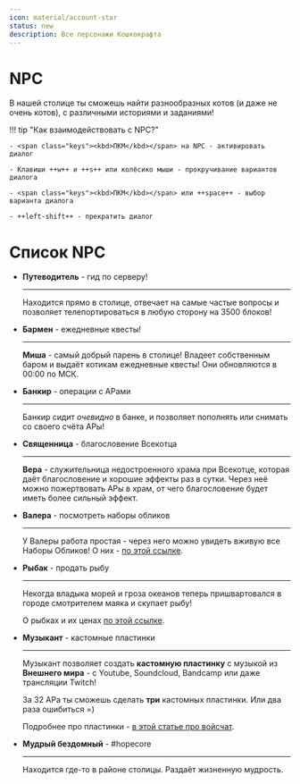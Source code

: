 ```yaml
---
icon: material/account-star
status: new
description: Все персонажи Кошкокрафта
---
```


# NPC

В нашей столице ты сможешь найти разнообразных котов (и даже не очень котов), с различными историями и заданиями!

!!! tip "Как взаимодействовать с NPC?"

    - <span class="keys"><kbd>ПКМ</kbd></span> на NPC - активировать диалог

    - Клавиши ++w++ и ++s++ или колёсико мыши - прокручивание вариантов диалога

    - <span class="keys"><kbd>ПКМ</kbd></span> или ++space++ - выбор варианта диалога

    - ++left-shift++ - прекратить диалог

# Список NPC

<!-- TODO: Добавить сюда картинки NPC -->

<div class="grid cards" markdown>


-  **Путеводитель** - гид по серверу!

    ***

    Находится прямо в столице, отвечает на самые частые вопросы и позволяет телепортироваться в любую сторону на 3500 блоков!

- **Бармен** - ежедневные квесты!

    ***

    **Миша** - самый добрый парень в столице! Владеет собственным баром и выдаёт котикам ежедневные квесты! Они обновляются в 00:00 по МСК.

- **Банкир** - операции с АРами

    ***

    Банкир сидит *очевидно* в банке, и позволяет пополнять или снимать со своего счёта АРы!

- **Священница** - благословение Всекотца

    ***

    **Вера** - служительница недостроенного храма при Всекотце, которая даёт благословение и хорошие эффекты раз в сутки. Через неё можно пожертвовать АРы в храм, от чего благословение будет иметь более сильный эффект.

- **Валера** - посмотреть наборы обликов

    ***
    
    У Валеры работа простая - через него можно увидеть вживую все Наборы Обликов! О них - [по этой ссылке](../../info/donate.md).

- **Рыбак** - продать рыбу

    ***

    Некогда владыка морей и гроза океанов теперь пришвартовался в городе смотрителем маяка и скупает рыбу!

    О рыбках и их ценах [по этой ссылке](fishing.md).

- **Музыкант** - кастомные пластинки

    ***

    Музыкант позволяет создать **кастомную пластинку** с музыкой из **Внешнего мира** - с Youtube, Soundcloud, Bandcamp или даже трансляции Twitch!

    За 32 АРа ты сможешь сделать **три** кастомных пластинки. Или два раза ошибиться =)

    Подробнее про пластинки - [в этой статье про войсчат](../unique/voicechat.md).

<!-- - **Генерал Владимир** - информация по Незер-хабу

    ***

    Находится в Аду, на этаже с магазинами, и даёт по ним информацию!

    Где-то я его уже видел... В каком-то... [сериале](https://youtu.be/vYCLiCmdWGk?t=995)... -->

- **Мудрый бездомный** - #hopecore

    ***

    Находится где-то в районе столицы. Раздаёт жизненную мудрость.

</div>

